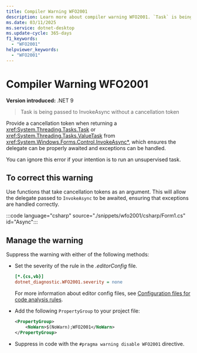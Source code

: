 ```yaml
---
title: Compiler Warning WFO2001
description: Learn more about compiler warning WFO2001. `Task` is being passed to `InvokeAsync` without a cancellation token.
ms.date: 03/11/2025
ms.service: dotnet-desktop
ms.update-cycle: 365-days
f1_keywords:
  - "WFO2001"
helpviewer_keywords:
  - "WFO2001"
---
```


# Compiler Warning WFO2001

**Version introduced:** .NET 9

> Task is being passed to InvokeAsync without a cancellation token

Provide a cancellation token when returning a <xref:System.Threading.Tasks.Task> or <xref:System.Threading.Tasks.ValueTask> from <xref:System.Windows.Forms.Control.InvokeAsync*>, which ensures the delegate can be properly awaited and exceptions can be handled.

You can ignore this error if your intention is to run an unsupervised task.

## To correct this warning

Use functions that take cancellation tokens as an argument. This will allow the delegate passed to `InvokeAsync` to be awaited, ensuring that exceptions are handled correctly.

:::code language="csharp" source="./snippets/wfo2001/csharp/Form1.cs" id="Async":::

## Manage the warning

Suppress the warning with either of the following methods:

- Set the severity of the rule in the _.editorConfig_ file.

  ```ini
  [*.{cs,vb}]
  dotnet_diagnostic.WFO2001.severity = none
  ```

  For more information about editor config files, see [Configuration files for code analysis rules](/dotnet/fundamentals/code-analysis/configuration-files).

- Add the following `PropertyGroup` to your project file:

  ```xml
  <PropertyGroup>
      <NoWarn>$(NoWarn);WFO2001</NoWarn>
  </PropertyGroup>
  ```

- Suppress in code with the `#pragma warning disable WFO2001` directive.
